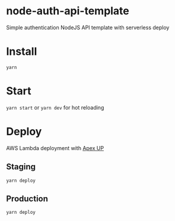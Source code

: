 # node-auth-api-template
Simple authentication NodeJS API template with serverless deploy

# Install
`yarn`

# Start
`yarn start` or `yarn dev` for hot reloading

# Deploy
AWS Lambda deployment with [Apex UP](https://github.com/apex/up)

## Staging
`yarn deploy`

## Production
`yarn deploy`
